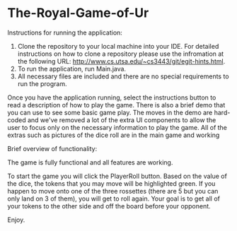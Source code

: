 # The-Royal-Game-of-Ur

Instructions for running the application:

1) Clone the repository to your local machine into your IDE.
For detailed instructions on how to clone a repository please use the infromation at the following URL:
http://www.cs.utsa.edu/~cs3443/git/egit-hints.html.
2) To run the application, run Main.java.
3) All necessary files are included and there are no special requirements to run the program.

Once you have the application running, select the instructions button to read a description of how to play the game.
There is also a brief demo that you can use to see some basic game play.  The moves in the demo are hard-coded and we've removed 
a lot of the extra UI components to allow the user to focus only on the necessary information to play the game. 
All of the extras such as pictures of the dice roll are in the main game and working

Brief overview of functionality:

The game is fully functional and all features are working.

To start the game you will click the PlayerRoll button. Based on the value of the dice, the tokens that you may move will be highlighted green. If you happen to move onto one of the three rossettes (there are 5 but you can only land on 3 of them), you will get to roll again. Your goal is to get all of your tokens to the other side and off the board before your opponent.

Enjoy.
